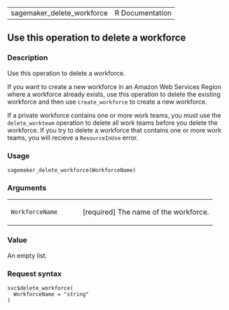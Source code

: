 <table style="width: 100%;">
<tbody>
<tr class="odd">
<td>sagemaker_delete_workforce</td>
<td style="text-align: right;">R Documentation</td>
</tr>
</tbody>
</table>

## Use this operation to delete a workforce

### Description

Use this operation to delete a workforce.

If you want to create a new workforce in an Amazon Web Services Region
where a workforce already exists, use this operation to delete the
existing workforce and then use `create_workforce` to create a new
workforce.

If a private workforce contains one or more work teams, you must use the
`delete_workteam` operation to delete all work teams before you delete
the workforce. If you try to delete a workforce that contains one or
more work teams, you will recieve a `ResourceInUse` error.

### Usage

    sagemaker_delete_workforce(WorkforceName)

### Arguments

<table>
<colgroup>
<col style="width: 35%" />
<col style="width: 65%" />
</colgroup>
<tbody>
<tr class="odd">
<td><code
id="sagemaker_delete_workforce_:_WorkforceName">WorkforceName</code></td>
<td><p>[required] The name of the workforce.</p></td>
</tr>
</tbody>
</table>

### Value

An empty list.

### Request syntax

    svc$delete_workforce(
      WorkforceName = "string"
    )
